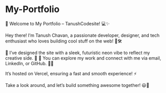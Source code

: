 # My-Portfolio
🚀 Welcome to My Portfolio – TanushCodesite! 💻✨

Hey there! I’m Tanush Chavan, a passionate developer, designer, and tech enthusiast who loves building cool stuff on the web! 🎨🛠

🔹 I’ve designed the site with a sleek, futuristic neon vibe to reflect my creative side. 🌟
🔹 You can explore my work and connect with me via email, LinkedIn, or GitHub. 📩💡

It’s hosted on Vercel, ensuring a fast and smooth experience! ⚡

Take a look around, and let’s build something awesome together! 😃🎯
